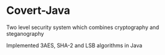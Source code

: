 # Covert-Java
Two level security system which combines cryptography and steganography

Implemented 3AES, SHA-2 and LSB algorithms in Java
